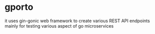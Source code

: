 # gporto

it uses gin-gonic web framework to create various REST API endpoints mainly for testing various aspect of go microservices
